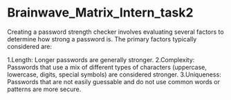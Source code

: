 # Brainwave_Matrix_Intern_task2
Creating a password strength checker involves evaluating several factors to determine how strong a password is. The primary factors typically considered are:

1.Length: Longer passwords are generally stronger.
2.Complexity: Passwords that use a mix of different types of characters (uppercase, lowercase, digits, special symbols) are considered stronger.
3.Uniqueness: Passwords that are not easily guessable and do not use common words or patterns are more secure.

